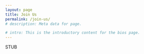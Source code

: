 ```yaml
---
layout: page
title: Join Us
permalink: /join-us/
# description: Meta data for page.

# intro: This is the introductory content for the bios page.
---
```

STUB
